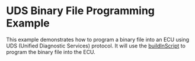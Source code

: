 # UDS Binary File Programming Example

This example demonstrates how to program a binary file into an ECU using UDS (Unified Diagnostic Services) protocol. It will use the [buildInScript](./../../docs/um/uds/buildInScript.md) to program the binary file into the ECU.


